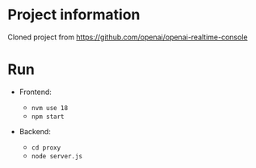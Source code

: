 # Project information
Cloned project from https://github.com/openai/openai-realtime-console

# Run
- Frontend:
  - ```nvm use 18```
  - ```npm start```

- Backend:
  - ```cd proxy```
  - ```node server.js```